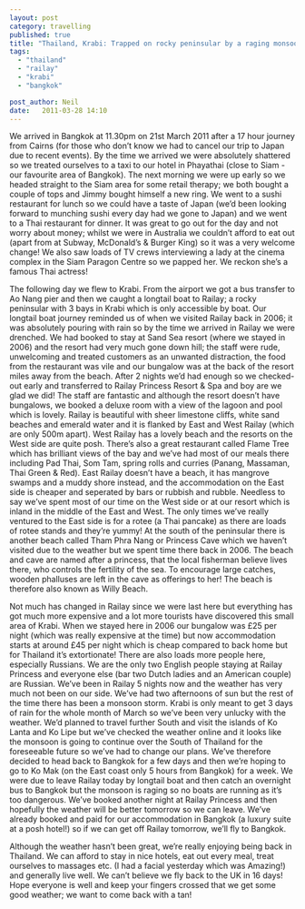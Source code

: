```yaml
---
layout: post
category: travelling
published: true
title: "Thailand, Krabi: Trapped on rocky peninsular by a raging monsoon storm!"
tags: 
  - "thailand"
  - "railay"
  - "krabi"
  - "bangkok"

post_author: Neil
date:   2011-03-28 14:10
---
```

We arrived in Bangkok at 11.30pm on 21st March 2011 after a 17 hour journey from Cairns (for those who don’t know we had to cancel our trip to Japan due to recent events). By the time we arrived we were absolutely shattered so we treated ourselves to a taxi to our hotel in Phayathai (close to Siam - our favourite area of Bangkok). The next morning we were up early so we headed straight to the Siam area for some retail therapy; we both bought a couple of tops and Jimmy bought himself a new ring. We went to a sushi restaurant for lunch so we could have a taste of Japan (we’d been looking forward to munching sushi every day had we gone to Japan) and we went to a Thai restaurant for dinner. It was great to go out for the day and not worry about money; whilst we were in Australia we couldn’t afford to eat out (apart from at Subway, McDonald’s & Burger King) so it was a very welcome change! We also saw loads of TV crews interviewing a lady at the cinema complex in the Siam Paragon Centre so we papped her. We reckon she’s a famous Thai actress!

The following day we flew to Krabi. From the airport we got a bus transfer to Ao Nang pier and then we caught a longtail boat to Railay; a rocky peninsular with 3 bays in Krabi which is only accessible by boat. Our longtail boat journey reminded us of when we visited Railay back in 2006; it was absolutely pouring with rain so by the time we arrived in Railay we were drenched. We had booked to stay at Sand Sea resort (where we stayed in 2006) and the resort had very much gone down hill; the staff were rude, unwelcoming and treated customers as an unwanted distraction, the food from the restaurant was vile and our bungalow was at the back of the resort miles away from the beach. After 2 nights we’d had enough so we checked-out early and transferred to Railay Princess Resort & Spa and boy are we glad we did! The staff are fantastic and although the resort doesn’t have bungalows, we booked a deluxe room with a view of the lagoon and pool which is lovely. Railay is beautiful with sheer limestone cliffs, white sand beaches and emerald water and it is flanked by East and West Railay (which are only 500m apart). West Railay has a lovely beach and the resorts on the West side are quite posh. There’s also a great restaurant called Flame Tree which has brilliant views of the bay and we’ve had most of our meals there including Pad Thai, Som Tam, spring rolls and curries (Panang, Massaman, Thai Green & Red). East Railay doesn’t have a beach, it has mangrove swamps and a muddy shore instead, and the accommodation on the East side is cheaper and seperated by bars or rubbish and rubble. Needless to say we’ve spent most of our time on the West side or at our resort which is inland in the middle of the East and West. The only times we’ve really ventured to the East side is for a rotee (a Thai pancake) as there are loads of rotee stands and they’re yummy! At the south of the peninsular there is another beach called Tham Phra Nang or Princess Cave which we haven’t visited due to the weather but we spent time there back in 2006. The beach and cave are named after a princess, that the local fisherman believe lives there, who controls the fertility of the sea. To encourage large catches, wooden phalluses are left in the cave as offerings to her! The beach is therefore also known as Willy Beach.

Not much has changed in Railay since we were last here but everything has got much more expensive and a lot more tourists have discovered this small area of Krabi. When we stayed here in 2006 our bungalow was £25 per night (which was really expensive at the time) but now accommodation starts at around £45 per night which is cheap compared to back home but for Thailand it’s extortionate! There are also loads more people here, especially Russians. We are the only two English people staying at Railay Princess and everyone else (bar two Dutch ladies and an American couple) are Russian. We’ve been in Railay 5 nights now and the weather has very much not been on our side. We’ve had two afternoons of sun but the rest of the time there has been a monsoon storm. Krabi is only meant to get 3 days of rain for the whole month of March so we’ve been very unlucky with the weather. We’d planned to travel further South and visit the islands of Ko Lanta and Ko Lipe but we’ve checked the weather online and it looks like the monsoon is going to continue over the South of Thailand for the foreseeable future so we’ve had to change our plans. We’ve therefore decided to head back to Bangkok for a few days and then we’re hoping to go to Ko Mak (on the East coast only 5 hours from Bangkok) for a week. We were due to leave Railay today by longtail boat and then catch an overnight bus to Bangkok but the monsoon is raging so no boats are running as it’s too dangerous. We’ve booked another night at Railay Princess and then hopefully the weather will be better tomorrow so we can leave. We’ve already booked and paid for our accommodation in Bangkok (a luxury suite at a posh hotel!) so if we can get off Railay tomorrow, we’ll fly to Bangkok.

Although the weather hasn’t been great, we’re really enjoying being back in Thailand. We can afford to stay in nice hotels, eat out every meal, treat ourselves to massages etc. (I had a facial yesterday which was Amazing!) and generally live well. We can’t believe we fly back to the UK in 16 days! Hope everyone is well and keep your fingers crossed that we get some good weather; we want to come back with a tan!